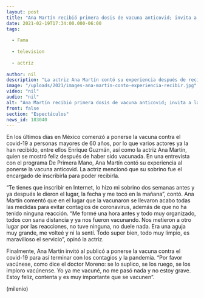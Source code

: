 ```yaml
---
layout: post
title: "Ana Martín recibió primera dosis de vacuna anticovid; invita a la gente a vacunarse"
date: 2021-02-19T17:34:00.000-06:00
tags:
  
  - Fama
  
  - television
  
  - actriz
  
author: nil
description: "La actriz Ana Martín contó su experiencia después de recibir la primera dosis de la vacuna contra el covid-19. "
image: "/uploads/2021/images-ana-martin-conto-experiencia-recibir.jpg"
video: "nil"
audio: "nil"
alt: "Ana Martín recibió primera dosis de vacuna anticovid; invita a la gente a vacunarse"
front: false
section: "Espectáculos"
news_id: 183040
---
```


En los últimos días en México comenzó a ponerse la vacuna contra el covid-19 a personas mayores de 60 años, por lo que varios actores ya la han recibido, entre ellos Enrique Guzmán, así como la actriz Ana Martín, quien se mostró feliz después de haber sido vacunada. En una entrevista con el programa De Primera Mano, Ana Martín contó su experiencia al ponerse la vacuna anticovid. La actriz mencionó que su sobrino fue el encargado de inscribirla para poder recibirla. 

“Te tienes que inscribir en Internet, lo hizo mi sobrino dos semanas antes y ya después le dieron el lugar, la fecha y me tocó en la mañana”, contó. Ana Martín comentó que en el lugar que la vacunaron se llevaron acabo todas las medidas para evitar contagios de coronavirus, además de que no ha tenido ninguna reacción. “Me formé una hora antes y todo muy organizado, todos con sana distancia y ya nos fueron vacunando. Nos metieron a otro lugar por las reacciones, no tuve ninguna, no duele nada. Era una aguja muy grande, me volteé y ni la sentí. Todo super bien, todo muy limpio, es maravilloso el servicio”, opinó la actriz. 

Finalmente, Ana Martín invitó al publicó a ponerse la vacuna contra el covid-19 para así terminar con los contagios y la pandemia. “Por favor vacúnese, como dice el doctor Moreno: se lo suplico, se los ruego, se los imploro vacúnense. Yo ya me vacuné, no me pasó nada y no estoy grave. Estoy feliz, contenta y es muy importante que se vacunen”. 

(milenio)